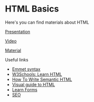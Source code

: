 # HTML Basics

Here's you can find materials about HTML

[Presentation](https://docs.google.com/presentation/d/1_CTnVZPxsScf5MQL8AHTIjUYqn1op-MN9Bmksvz3kEQ/edit?usp=sharing)

[Video](https://drive.google.com/file/d/1qmdpBHw2Btt43fqX8OEKRyRAR58IYGFJ/view?usp=sharing)

[Material](https://docs.google.com/document/d/1E5Ihr2bV3SI3EUyowHKP_KWc2UTwkomvxjfhzhHSlRc/edit?usp=sharing)

Useful links

- [Emmet syntax](https://docs.emmet.io/abbreviations/syntax/)
- [W3Schools: Learn HTML](https://www.w3schools.com/html/html_intro.asp)
- [How To Write Semantic HTML](https://hackernoon.com/how-to-write-semantic-html-dkq3ulo)
- [Visual guide to HTML](https://htmlreference.io/)
- [Learn Forms](https://web.dev/learn/forms/)
- [SEO](https://developers.google.com/search/docs)
